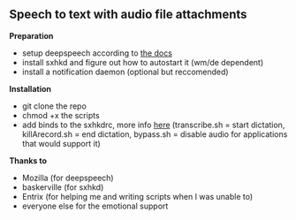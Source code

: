 ## Speech to text with audio file attachments

**Preparation**
- setup deepspeech according to [the docs](https://deepspeech.readthedocs.io/en/latest// "the docs")
- install sxhkd and figure out how to autostart it (wm/de dependent)
- install a notification daemon (optional but reccomended)

**Installation**
- git clone the repo
- chmod +x the scripts
- add binds to the sxhkdrc, more info [here](https://github.com/baskerville/sxhkd "here") (transcribe.sh = start dictation, killArecord.sh = end dictation, bypass.sh = disable audio for applications that would support it)

**Thanks to**
- Mozilla (for deepspeech)
- baskerville (for sxhkd)
- Entrix (for helping me and writing scripts when I was unable to)
- everyone else for the emotional support
